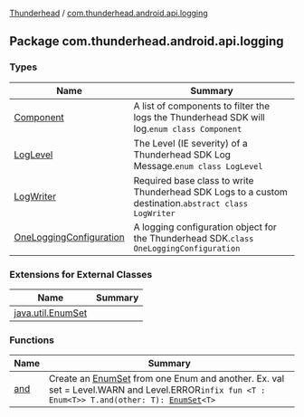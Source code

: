 [Thunderhead](../index.md) / [com.thunderhead.android.api.logging](./index.md)

## Package com.thunderhead.android.api.logging

### Types

| Name | Summary |
|---|---|
| [Component](-component/index.md) | A list of components to filter the logs the Thunderhead SDK will log.`enum class Component` |
| [LogLevel](-log-level/index.md) | The Level (IE severity) of a Thunderhead SDK Log Message.`enum class LogLevel` |
| [LogWriter](-log-writer/index.md) | Required base class to write Thunderhead SDK Logs to a custom destination.`abstract class LogWriter` |
| [OneLoggingConfiguration](-one-logging-configuration/index.md) | A logging configuration object for the Thunderhead SDK.`class OneLoggingConfiguration` |

### Extensions for External Classes

| Name | Summary |
|---|---|
| [java.util.EnumSet](java.util.-enum-set/index.md) |  |

### Functions

| Name | Summary |
|---|---|
| [and](and.md) | Create an [EnumSet](https://whatever/java/util/EnumSet.html) from one Enum and another. Ex. val set = Level.WARN and Level.ERROR`infix fun <T : Enum<T>> T.and(other: T): `[`EnumSet`](https://whatever/java/util/EnumSet.html)`<T>` |
